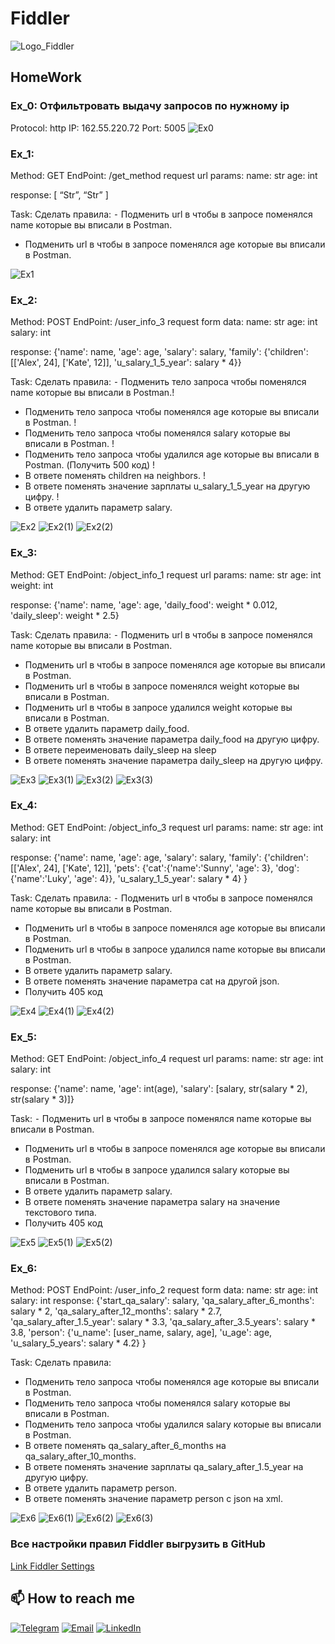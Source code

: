 # Fiddler
![Logo_Fiddler](https://github.com/SereJaPWNZ/Fiddler/blob/master/assert/Fiddler-Logo.png)

## HomeWork
### Ex_0: Отфильтровать выдачу запросов по нужному ip

Protocol: http
IP: 162.55.220.72
Port: 5005
![Ex0](https://github.com/SereJaPWNZ/Fiddler/blob/master/assert/Ex0.png)

### Ex_1: 
Method: GET
EndPoint: /get_method
request url params: 
 name: str
 age: int

response: 
[
    “Str”,
    “Str”
]

Task:
Сделать правила:
 ⁃ Подменить url в чтобы в запросе поменялся name которые вы вписали в Postman.
 - Подменить url в чтобы в запросе поменялся age которые вы вписали в Postman. 

![Ex1](https://github.com/SereJaPWNZ/Fiddler/blob/master/assert/Ex1.png)

### Ex_2:
Method: POST
EndPoint: /user_info_3
request form data: 
 name: str
 age: int
 salary: int

response: 
{'name': name,
          'age': age,
          'salary': salary,
          'family': {'children': [['Alex', 24], ['Kate', 12]],
                     'u_salary_1_5_year': salary * 4}}

Task:
Сделать правила:
 ⁃ Подменить тело запроса чтобы поменялся name которые вы вписали в Postman.!
 - Подменить тело запроса чтобы поменялся age которые вы вписали в Postman. !
 - Подменить тело запроса чтобы поменялся salary которые вы вписали в Postman. !
 - Подменить тело запроса чтобы удалился age которые вы вписали в Postman.  (Получить 500 код) !
 - В ответе поменять children на neighbors. !
 - В ответе поменять значение зарплаты u_salary_1_5_year на другую цифру. !
 - В ответе удалить параметр salary. 

![Ex2](https://github.com/SereJaPWNZ/Fiddler/blob/master/assert/Ex2.png)
![Ex2(1)](https://github.com/SereJaPWNZ/Fiddler/blob/master/assert/Ex2(1).png)
![Ex2(2)](https://github.com/SereJaPWNZ/Fiddler/blob/master/assert/Ex2(2).png)

### Ex_3:
Method: GET
EndPoint: /object_info_1
request url params: 
 name: str
 age: int
 weight: int

response: 
{'name': name,
          'age': age,
          'daily_food': weight * 0.012,
          'daily_sleep': weight * 2.5}

Task:
Сделать правила:
 ⁃ Подменить url в чтобы в запросе поменялся name которые вы вписали в Postman.
 - Подменить url в чтобы в запросе поменялся age которые вы вписали в Postman. 
 - Подменить url в чтобы в запросе поменялся weight которые вы вписали в Postman. 
 - Подменить url в чтобы в запросе удалился weight которые вы вписали в Postman.
 - В ответе удалить параметр  daily_food.
 - В ответе поменять значение параметра daily_food на другую цифру. 
 - В ответе переименовать daily_sleep на sleep
 - В ответе поменять значение параметра daily_sleep на другую цифру. 

![Ex3](https://github.com/SereJaPWNZ/Fiddler/blob/master/assert/Ex3.png)
![Ex3(1)](https://github.com/SereJaPWNZ/Fiddler/blob/master/assert/Ex3(1).png)
![Ex3(2)](https://github.com/SereJaPWNZ/Fiddler/blob/master/assert/Ex3(2).png)
![Ex3(3)](https://github.com/SereJaPWNZ/Fiddler/blob/master/assert/Ex3(3).png)

### Ex_4:
Method: GET
EndPoint: /object_info_3
request url params: 
 name: str
 age: int
 salary: int

response: 
{'name': name,
          'age': age,
          'salary': salary,
          'family': {'children': [['Alex', 24], ['Kate', 12]],
                     'pets': {'cat':{'name':'Sunny',
                                     'age': 3},
                              'dog':{'name':'Luky',
                                     'age': 4}},
                     'u_salary_1_5_year': salary * 4}
          }

Task:
Сделать правила:
 ⁃ Подменить url в чтобы в запросе поменялся name которые вы вписали в Postman.
 - Подменить url в чтобы в запросе поменялся age которые вы вписали в Postman. 
 - Подменить url в чтобы в запросе удалился name которые вы вписали в Postman.
 - В ответе удалить параметр  salary.
 - В ответе поменять значение параметра cat на другой json. 
 - Получить 405 код

![Ex4](https://github.com/SereJaPWNZ/Fiddler/blob/master/assert/Ex4.png)
![Ex4(1)](https://github.com/SereJaPWNZ/Fiddler/blob/master/assert/Ex4(1).png)
![Ex4(2)](https://github.com/SereJaPWNZ/Fiddler/blob/master/assert/Ex4(2).png)


### Ex_5:
Method: GET
EndPoint: /object_info_4
request url params: 
 name: str
 age: int
 salary: int

response: 
{'name': name,
          'age': int(age),
          'salary': [salary, str(salary * 2), str(salary * 3)]}


Task:
 ⁃ Подменить url в чтобы в запросе поменялся name которые вы вписали в Postman.
 - Подменить url в чтобы в запросе поменялся age которые вы вписали в Postman. 
 - Подменить url в чтобы в запросе удалился salary которые вы вписали в Postman.
 - В ответе удалить параметр  salary.
 - В ответе поменять значение параметра salary на значение текстового типа. 
 - Получить 405 код

![Ex5](https://github.com/SereJaPWNZ/Fiddler/blob/master/assert/Ex5.png)
![Ex5(1)](https://github.com/SereJaPWNZ/Fiddler/blob/master/assert/Ex5(1).png)
![Ex5(2)](https://github.com/SereJaPWNZ/Fiddler/blob/master/assert/Ex5(2).png)


### Ex_6:
Method: POST
EndPoint: /user_info_2
request form data: 
 name: str
 age: int
 salary: int
response: 
{'start_qa_salary': salary,
          'qa_salary_after_6_months': salary * 2,
          'qa_salary_after_12_months': salary * 2.7,
          'qa_salary_after_1.5_year': salary * 3.3,
          'qa_salary_after_3.5_years': salary * 3.8,
          'person': {'u_name': [user_name, salary, age],
                     'u_age': age,
                     'u_salary_5_years': salary * 4.2}
          }


Task:
Сделать правила:
 - Подменить тело запроса чтобы поменялся age которые вы вписали в Postman. 
 - Подменить тело запроса чтобы поменялся salary которые вы вписали в Postman. 
 - Подменить тело запроса чтобы удалился salary которые вы вписали в Postman.
 - В ответе поменять qa_salary_after_6_months на qa_salary_after_10_months. 
 - В ответе поменять значение зарплаты qa_salary_after_1.5_year на другую цифру. 
 - В ответе удалить параметр person. 
 - В ответе поменять значение параметр person с json на xml. 

![Ex6](https://github.com/SereJaPWNZ/Fiddler/blob/master/assert/Ex6.png)
![Ex6(1)](https://github.com/SereJaPWNZ/Fiddler/blob/master/assert/Ex6(1).png)
![Ex6(2)](https://github.com/SereJaPWNZ/Fiddler/blob/master/assert/Ex6(2).png)
![Ex6(3)](https://github.com/SereJaPWNZ/Fiddler/blob/master/assert/Ex6(3).png)

### Все настройки правил Fiddler выгрузить в GitHub

[Link Fiddler Settings](https://github.com/SereJaPWNZ/Fiddler/blob/master/)

## 📫 How to reach me
[![Telegram](https://img.shields.io/badge/-Telegram-000000?style=for-the-badge&logo=telegram&logoColor=00ff88)](https://t.me/res1stpwnz)
[![Email](https://img.shields.io/badge/-gmail-000000?style=for-the-badge&logo=gmail&logoColor=red)](mailto:oofatherxomgoo@gmail.com)
[![LinkedIn](https://img.shields.io/badge/-linkedin-000000?style=for-the-badge&logo=linkedin&logoColor=3955a8)](https://linkedin.com/in/morkovkinsergey)